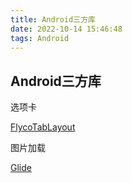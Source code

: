 ```yaml
---
title: Android三方库
date: 2022-10-14 15:46:48
tags: Android
---
```


## Android三方库

选项卡

[FlycoTabLayout](https://github.com/H07000223/FlycoTabLayout)

图片加载

[Glide](https://github.com/bumptech/glide)
